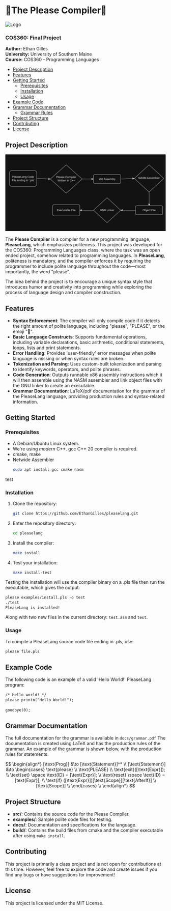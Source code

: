 # 🙏The Please Compiler🙏

<img src="https://github.com/EthanGilles/pleaselang/blob/7a304416626c7f6f290c7f19873cd371ba574546/docs/logo.png" alt="Logo" width="200"/>

### COS360: Final Project

**Author:** Ethan Gilles  
**University:** University of Southern Maine  
**Course:** COS360 - Programming Languages  

- [Project Description](#project-description)
- [Features](#features)
- [Getting Started](#getting-started)
  - [Prerequisites](#prerequisites)
  - [Installation](#installation)
  - [Usage](#usage)
- [Example Code](#example-code)
- [Grammar Documentation](#grammar-documentation)
  - [Grammar Rules](#grammar-rules)
- [Project Structure](#project-structure)
- [Contributing](#contributing)
- [License](#license)

## Project Description

<img src="https://github.com/EthanGilles/Portfolio/blob/bfd5dd556865539b840b7b9e7d84139b3a8b3f55/src/assets/projects/compiler.png" alt="Logo" width="600"/>

The **Please Compiler** is a compiler for a new programming language, **PleaseLang**, which emphasizes politeness. This project was developed for the COS360: Programming Languages class, 
where the task was an open ended project, somehow related to programming languages. In **PleaseLang**, politeness is mandatory, and the compiler enforces it by requiring the programmer 
to include polite language throughout the code—most importantly, the word "please".

The idea behind the project is to encourage a unique syntax style that introduces humor and creativity into programming while exploring the process of language design and compiler construction.

## Features

- **Syntax Enforcement**: The compiler will only compile code if it detects the right amount of polite language, including "please", "PLEASE", or the emoji "🙏".
- **Basic Language Constructs**: Supports fundamental operations, including variable declarations, basic arithmetic, conditional statements, loops, lists and print statements.
- **Error Handling**: Provides 'user-friendly' error messages when polite language is missing or when syntax rules are broken.
- **Tokenization and Parsing**: Uses custom-built tokenization and parsing to identify keywords, operators, and polite phrases.
- **Code Generation**: Outputs runnable x86 assembly instructions which it will then assemble using the NASM assembler and link object files with the GNU linker to create an executable.
- **Grammar Documentation**: LaTeX/pdf documentation for the grammar of the PleaseLang language, providing production rules and syntax-related information.

## Getting Started


### Prerequisites

- A Debian/Ubuntu Linux system.
- We're using *modern* C++. gcc C++ 20 compiler is required.
- cmake, make
- Netwide Assembler
    ```bash
    sudo apt install gcc cmake nasm
    ```
test
### Installation

1. Clone the repository:
    ```bash
    git clone https://github.com/EthanGilles/pleaselang.git
    ```
2. Enter the repository directory:
    ```bash 
    cd pleaselang
    ```
3. Install the compiler:
    ```bash 
    make install
    ```
4. Test your installation:
    ```bash
    make install-test
    ```

Testing the installation will use the compiler binary on a .pls file then run
the executable, which gives the output: 
```
please examples/install.pls -o test
./test
PleaseLang is installed!
``` 
Along with two new files in the current directory: `test.asm` and `test`.

### Usage

To compile a PleaseLang source code file ending in .pls, use:
```bash 
please file.pls
```


## Example Code 

The following code is an example of a valid 'Hello World!' PleaseLang program:
```
/* Hello world! */
please printn("Hello World!");

goodbye(0);
```

## Grammar Documentation

The full documentation for the grammar is available in `docs/grammar.pdf`
The documentation is created using LaTeX and has the production rules of the grammar. 
An example of the grammar is shown below, with the production rules for statements.

$$
\begin{align*}
  [\text{Prog}] &\to [\text{Statement}]^* \\
  [\text{Statement}] &\to 
  \begin{cases}
    \text{please} \\
    \text{PLEASE} \\
    \text{exit}([\text{Expr}]); \\ 
    \text{set} \space \text{ID} = [\text{Expr}]; \\
    \text{reset} \space \text{ID} = [text{Expr}]; \\
    \text{if} ([\text{Expr}])[\text{Scope}][\text{AfterIf}]  \\
    [\text{Scope}] \\
  \end{cases} \\
\end{align*}
$$


## Project Structure

- **src/**: Contains the source code for the Please Compiler.
- **examples/**: Sample polite code files for testing.
- **docs/**: Documentation and specifications for the language.
- **build/**: Contains the build files from cmake and the compiler executable after using `make install`.

## Contributing

This project is primarily a class project and is not open for contributions at this time. 
However, feel free to explore the code and create issues if you find any bugs or have suggestions for improvement!

## License

This project is licensed under the MIT License.
